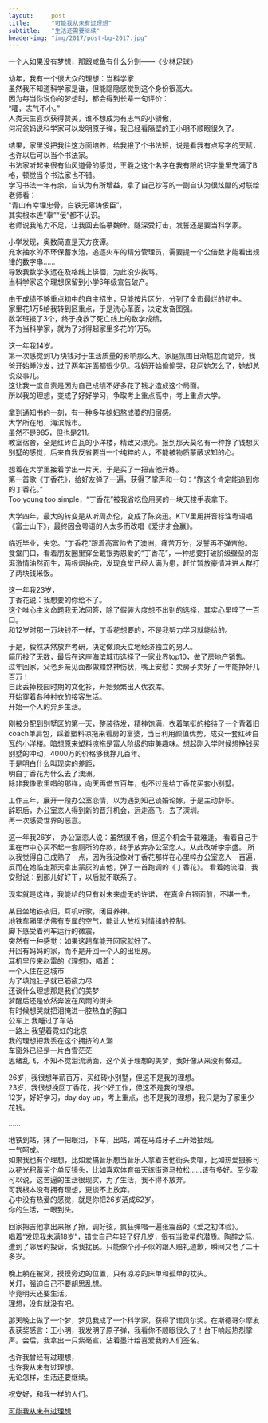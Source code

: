 ```yaml
---
layout:     post
title:      "可能我从未有过理想"
subtitle:   "生活还需要继续"
header-img: "img/2017/post-bg-2017.jpg"
---
```



一个人如果没有梦想，那跟咸鱼有什么分别——《少林足球》
 

幼年，我有一个很大众的理想：当科学家  
虽然我不知道科学家是谁，但能隐隐感觉到这个身份很高大。  
因为每当你说你的梦想时，都会得到长辈一句评价：  
“嚯，志气不小。”  
人类天生喜欢获得赞美，谁不想成为有志气的小骄傲，  
何况爸妈说科学家可以发明原子弹，我已经看隔壁的王小明不顺眼很久了。  
 
结果，家里没把我往这方面培养，给我报了个书法班，说是看我有点写字的天赋，  
也许以后可以当个书法家。  
书法家听起来很有仙风道骨的感觉，王羲之这个名字在我有限的识字量里充满了B格，顿觉当个书法家也不错。  
学习书法一年有余，自认为有所增益，拿了自己抄写的一副自认为很炫酷的对联给老师看：  
“青山有幸埋忠骨，白铁无辜铸佞臣”，  
其实根本连“辜”“佞”都不认识。  
老师说我笔力不足，让我回去临摹魏碑。隧深受打击，发誓还是要当科学家。  
  
小学发现，奥数简直是天方夜谭。  
充水抽水的不环保蓄水池，追逐火车的精分管理员，需要提一个公倍数才能看出规律的数字串……  
导致我数学永远在及格线上徘徊，为此没少挨骂。  
当科学家这个理想保留到小学6年级宣告破产。  
 
由于成绩不够重点初中的自主招生，只能按片区分，分到了全市最烂的初中。  
家里花1万5给我转到区重点，于是洗心革面，决定发奋图强。  
数学班报了3个，终于挽救了死亡线上的数学成绩，  
不为当科学家，就为了对得起家里多花的1万5。  
   
这一年我14岁。  
第一次感觉到1万块钱对于生活质量的影响那么大。家庭氛围日渐尴尬而诡异。我爸开始睡沙发，过了两年连面都很少见。我妈开始偷偷哭，我问她怎么了，她却总说没事儿。  
这让我一度自责是因为自己成绩不好多花了钱才造成这个局面。  
所以我的理想，变成了好好学习，争取考上重点高中，考上重点大学。  
 
拿到通知书的一刻，有一种多年媳妇熬成婆的归宿感。  
大学所在地，海滨城市。  
虽然不是985，但也是211。  
教室宿舍，全是红砖白瓦的小洋楼，精致又漂亮。报到那天莫名有一种挣了钱想买别墅的感觉，后来自我反省要当一个纯粹的人，不能被物质蒙蔽求知的心。  
 
想着在大学里接着学出一片天，于是买了一把吉他开练。  
第一首歌《丁香花》，给好友弹了一遍，获得了掌声和一句：“靠这个肯定能追到你的丁香花。”  
Too young too simple，“丁香花”被我省吃俭用买的一块天梭手表拿下。  
 
大学四年，最大的转变是从听周杰伦，变成了陈奕迅。KTV里用拼音标注粤语唱《富士山下》，最终因会粤语的人太多而改唱《爱拼才会赢》。  
 
临近毕业，失恋。“丁香花”跟着高富帅去了澳洲，痛苦万分，发誓再不弹吉他。  
食堂门口，看着朋友圈里穿金戴银秀恩爱的“丁香花”，一种想要打破阶级壁垒的澎湃激情油然而生，两根烟抽完，发现食堂已经人满为患，赶忙暂放豪情冲进人群打了两块钱米饭。  
 
这一年我23岁，  
丁香花说：我想要的你给不了。  
这个唯心主义命题我无法回答，除了假装大度想不出别的选择，其实心里啐了一百口。  
和12岁时那一万块钱不一样，丁香花想要的，不是我努力学习就能给的。  
 
于是，毅然决然放弃考研，决定做顶天立地经济独立的男人。  
简历投了无数，最后在这座海滨城市选择了一家业界top10，做了房地产销售。  
过年回家，父老乡亲见面都做黯然神伤状，嘴上安慰：卖房子卖好了一年能挣好几百万！  
自此丢掉校园时期的文化衫，开始频繁出入优衣库。  
开始穿着各种衬衣的接客生活。   
开始一个人的异乡生活。    
 
刚被分配到别墅区的第一天，整装待发，精神饱满，衣着笔挺的接待了一个背着旧coach单肩包，踩着塑料凉拖来看房的富婆，当日利用颜值优势，成交一套红砖白瓦的小洋楼。暗想原来塑料凉拖是富人阶级的审美趣味。想起刚入学时候想挣钱买别墅的冲动，4000万的价格够我挣几百年。  
于是明白什么叫现实的差距，  
明白丁香花为什么去了澳洲。  
除非我像歌里唱的那样，向天再借五百年，也不过是给丁香花买套小别墅。  
 
工作三年，展开一段办公室恋情，以为遇到知己谈婚论嫁，于是主动辞职。  
辞职后，办公室恋人得到新的晋升机会，远走高飞，去了深圳。  
再一次感受世界的恶意。 

这一年我26岁，
办公室恋人说：虽然很不舍，但这个机会千载难逢。
看着自己手里在市中心买不起一套厕所的存款，终于放弃办公室恋人，从此改听李宗盛。
所以我觉得自己成熟了一点，因为我没像对丁香花那样在心里啐办公室恋人一百遍，
反而在她临走那天拿出蒙灰的吉他，弹了一首跑调的《丁香花》。
看着她流泪，我安慰说：到那儿好好干，以后就不联系了。
 
现实就是这样，我能给的只有对未来虚无的许诺，
在真金白银面前，不堪一击。
 
某日坐地铁夜归，耳机听歌，闭目养神。  
地铁车厢里仿佛有专属的空气，能让人放松对情绪的控制。  
脚下感受着列车运行的微震，  
突然有一种感觉：如果这趟车能开回家就好了。  
开回有妈妈的家，而不是开回一个人的出租房。  
耳机里传来赵雷的《理想》，唱着：  
一个人住在这城市  
为了填饱肚子就已筋疲力尽  
还谈什么理想那是我们的美梦  
梦醒后还是依然奔波在风雨的街头  
有时候想哭就把泪掩进一腔热血的胸口  
公车上 我睡过了车站   
一路上 我望着霓虹的北京   
我的理想把我丢在这个拥挤的人潮  
车窗外已经是一片白雪茫茫  
思绪乱飞，不知不觉泪流满面，这个关于理想的美梦，我好像从来没有做过。  

26岁，我很想年薪百万，买红砖小别墅，但这不是我的理想。  
23岁，我很想挽回丁香花，找个好工作，但这不是我的理想。  
12岁，好好学习，day day up，考上重点，也不是我的理想，我只是为了家里少花钱。  

……

地铁到站，抹了一把眼泪，下车，出站，蹲在马路牙子上开始抽烟。  
一气呵成。  
如果我也有个理想，比如爱搞音乐想当音乐人拿着吉他街头卖唱，比如热爱摄影可以花光积蓄买个单反镜头，比如喜欢体育每天练街道马拉松……该有多好。至少我可以说，这苦逼的生活很现实，为了生活，我不得不放弃。  
可我根本没有拥有理想，更谈不上放弃。  
心中没有热爱的感觉，就是你把26岁活成62岁。  
你的生活，一眼到头。  
 
回家把吉他拿出来擦了擦，调好弦，疯狂弹唱一遍张震岳的《爱之初体验》。  
唱着“发现我未满18岁”，错觉自己年轻了好几岁，很有当歌星的潜质。陶醉之际，遭到了邻居的投诉，说我扰民。只能像个孙子似的跟人赔礼道歉，瞬间又老了二十多岁。  
  
晚上躺在被窝，摸摸旁边的位置，只有凉凉的床单和孤单的枕头。  
关灯，强迫自己不要胡思乱想。  
毕竟明天还要生活。   
理想，没有就没有吧。  
 
那天晚上做了一个梦，梦见我成了一个科学家，获得了诺贝尔奖。在斯德哥尔摩发表获奖感言：王小明，我发明了原子弹，我看你不顺眼很久了！台下响起热烈掌声。会后，我拿出一只紫毫宣，沾着墨汁给喜爱我的人们签名。   
 
也许我曾经有过理想，  
也许我从未有过理想。  
无论怎样，生活还要继续。  

祝安好，和我一样的人们。  
  
























[可能我从未有过理想](http://mp.weixin.qq.com/s/waUeubWieVGaw_uViSRQhw)